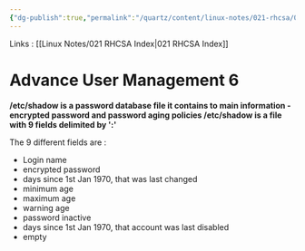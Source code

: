 ```yaml
---
{"dg-publish":true,"permalink":"/quartz/content/linux-notes/021-rhcsa/021-3-user-management/021-3-5-5-advance-user-management-6/","noteIcon":"","created":"2023-10-14T22:10:59.600+05:30","updated":"2023-10-13T17:07:43.905+05:30"}
---
```


Links : [[Linux Notes/021 RHCSA Index\|021 RHCSA Index]]

# Advance User Management 6

**/etc/shadow is a password database file it contains to main information - encrypted password and password aging policies /etc/shadow is a file with 9 fields delimited by ':'**

<style> .container {font-family: sans-serif; text-align: center;} .button-wrapper button {z-index: 1;height: 40px; width: 100px; margin: 10px;padding: 5px;} .excalidraw .App-menu_top .buttonList { display: flex;} .excalidraw-wrapper { height: 800px; margin: 50px; position: relative;} :root[dir="ltr"] .excalidraw .layer-ui__wrapper .zen-mode-transition.App-menu_bottom--transition-left {transform: none;} </style><script src="https://cdn.jsdelivr.net/npm/react@17/umd/react.production.min.js"></script><script src="https://cdn.jsdelivr.net/npm/react-dom@17/umd/react-dom.production.min.js"></script><script type="text/javascript" src="https://cdn.jsdelivr.net/npm/@excalidraw/excalidraw@0/dist/excalidraw.production.min.js"></script><div id="021-3-4-5_Advance_User_Management_6_2023-09-23_1857.04.excalidraw.md1"></div><script>(function(){const InitialData={"type":"excalidraw","version":2,"source":"https://github.com/zsviczian/obsidian-excalidraw-plugin/releases/tag/1.9.19","elements":[{"id":"LeEA7OGMYuN4YeSrWrH1n","type":"line","x":-313.4749755859375,"y":-147.02500915527344,"width":0,"height":49.600006103515625,"angle":0,"strokeColor":"#1e1e1e","backgroundColor":"transparent","fillStyle":"hachure","strokeWidth":1,"strokeStyle":"solid","roughness":1,"opacity":100,"groupIds":[],"frameId":null,"roundness":{"type":2},"seed":2001255320,"version":61,"versionNonce":931083672,"isDeleted":false,"boundElements":null,"updated":1695475706253,"link":null,"locked":false,"points":[[0,0],[0,49.600006103515625]],"lastCommittedPoint":null,"startBinding":null,"endBinding":null,"startArrowhead":null,"endArrowhead":null},{"id":"nL0wd299","type":"text","x":-287.47509765625,"y":-136.2250213623047,"width":545.65966796875,"height":25,"angle":0,"strokeColor":"#1e1e1e","backgroundColor":"transparent","fillStyle":"hachure","strokeWidth":1,"strokeStyle":"solid","roughness":1,"opacity":100,"groupIds":[],"frameId":null,"roundness":null,"seed":1179003800,"version":25,"versionNonce":877215464,"isDeleted":false,"boundElements":null,"updated":1695475694965,"link":null,"locked":false,"text":"ganesh : $SHWSH5465DSA : 19330 : 0 : 99999 : 7 : : :","rawText":"ganesh : $SHWSH5465DSA : 19330 : 0 : 99999 : 7 : : :","fontSize":20,"fontFamily":1,"textAlign":"left","verticalAlign":"top","baseline":18,"containerId":null,"originalText":"ganesh : $SHWSH5465DSA : 19330 : 0 : 99999 : 7 : : :","lineHeight":1.25},{"id":"Uw1_1vUtRAkppDU1u6Muc","type":"line","x":292.1248779296875,"y":-148.62498474121094,"width":0.800048828125,"height":45.600006103515625,"angle":0,"strokeColor":"#1e1e1e","backgroundColor":"transparent","fillStyle":"hachure","strokeWidth":1,"strokeStyle":"solid","roughness":1,"opacity":100,"groupIds":[],"frameId":null,"roundness":{"type":2},"seed":1596882152,"version":49,"versionNonce":282153192,"isDeleted":false,"boundElements":null,"updated":1695475710085,"link":null,"locked":false,"points":[[0,0],[0.800048828125,45.600006103515625]],"lastCommittedPoint":null,"startBinding":null,"endBinding":null,"startArrowhead":null,"endArrowhead":null}],"appState":{"theme":"dark","viewBackgroundColor":"#ffffff","currentItemStrokeColor":"#1e1e1e","currentItemBackgroundColor":"transparent","currentItemFillStyle":"hachure","currentItemStrokeWidth":1,"currentItemStrokeStyle":"solid","currentItemRoughness":1,"currentItemOpacity":100,"currentItemFontFamily":1,"currentItemFontSize":20,"currentItemTextAlign":"left","currentItemStartArrowhead":null,"currentItemEndArrowhead":"arrow","scrollX":338.9375875465443,"scrollY":487.2408574491087,"zoom":{"value":1},"currentItemRoundness":"round","gridSize":null,"gridColor":{"Bold":"#C9C9C9FF","Regular":"#EDEDEDFF"},"currentStrokeOptions":null,"previousGridSize":null,"frameRendering":{"enabled":true,"clip":true,"name":true,"outline":true}},"files":{}};InitialData.scrollToContent=true;App=()=>{const e=React.useRef(null),t=React.useRef(null),[n,i]=React.useState({width:void 0,height:void 0});return React.useEffect(()=>{i({width:t.current.getBoundingClientRect().width,height:t.current.getBoundingClientRect().height});const e=()=>{i({width:t.current.getBoundingClientRect().width,height:t.current.getBoundingClientRect().height})};return window.addEventListener("resize",e),()=>window.removeEventListener("resize",e)},[t]),React.createElement(React.Fragment,null,React.createElement("div",{className:"excalidraw-wrapper",ref:t},React.createElement(ExcalidrawLib.Excalidraw,{ref:e,width:n.width,height:n.height,initialData:InitialData,viewModeEnabled:!0,zenModeEnabled:!0,gridModeEnabled:!1})))},excalidrawWrapper=document.getElementById("021-3-4-5_Advance_User_Management_6_2023-09-23_1857.04.excalidraw.md1");ReactDOM.render(React.createElement(App),excalidrawWrapper);})();</script>

The 9 different fields are :
- Login name
- encrypted password
- days since 1st Jan 1970, that was last changed
- minimum age
- maximum age
- warning age
- password inactive
- days since 1st Jan 1970, that account was last disabled
- empty
